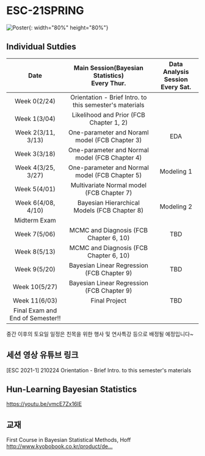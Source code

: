 # ESC-21SPRING
![Poster](https://raw.githubusercontent.com/YonseiESC/ESC21-WINTER/master/img/1.png){: width="80%" height="80%"}

## Individual Sutdies

| Date | Main Session(Bayesian Statistics) <br> Every Thur.| Data Analysis Session <br> Every Sat.|
|:-------:|:-----------------------:|:---------------------:|
|Week 0(2/24)| Orientation - Brief Intro. to this semester's materials ||
|Week 1(3/04)| Likelihood and Prior (FCB Chapter 1, 2) ||
|Week 2(3/11, 3/13)|One-parameter and Noraml model (FCB Chapter 3)|EDA|
|Week 3(3/18)|One-parameter and Normal model (FCB Chapter 4)||
|Week 4(3/25, 3/27)|One-parameter and Normal model (FCB Chapter 5)|Modeling 1|
|Week 5(4/01)|Multivariate Normal model (FCB Chapter 7)||
|Week 6(4/08, 4/10)| Bayesian Hierarchical Models (FCB Chapter 8)|Modeling 2|
| Midterm Exam |
|Week 7(5/06)|MCMC and Diagnosis (FCB Chapter 6, 10)| TBD |
|Week 8(5/13)|MCMC and Diagnosis (FCB Chapter 6, 10)| |
|Week 9(5/20)|Bayesian Linear Regression (FCB Chapter 9)| TBD|
|Week 10(5/27)|Bayesian Linear Regression (FCB Chapter 9)||
|Week 11(6/03)|Final Project| TBD|
|Final Exam and End of Semester!!|

중간 이후의 토요일 일정은 친목을 위한 행사 및 연사특강 등으로 배정될 예정입니다~

## 세션 영상 유튜브 링크

[ESC 2021-1] 210224 Orientation - Brief Intro. to this semester's materials <br>

## Hun-Learning Bayesian Statistics
https://youtu.be/vmcE7Zx16lE

## 교재
First Course in Bayesian Statistical Methods, Hoff
http://www.kyobobook.co.kr/product/de...​
